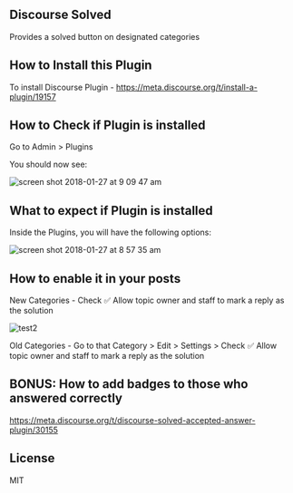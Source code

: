 ## Discourse Solved

Provides a solved button on designated categories

## How to Install this Plugin

To install Discourse Plugin - https://meta.discourse.org/t/install-a-plugin/19157

## How to Check if Plugin is installed

Go to Admin > Plugins

You should now see:

![screen shot 2018-01-27 at 9 09 47 am](https://user-images.githubusercontent.com/12575688/35466776-fcc5d156-0341-11e8-95e4-4f81fa2880f7.png)

## What to expect if Plugin is installed

Inside the Plugins, you will have the following options:

![screen shot 2018-01-27 at 8 57 35 am](https://user-images.githubusercontent.com/12575688/35466631-60b5e662-0340-11e8-8c9e-f21c135c1726.png)

## How to enable it in your posts

New Categories - Check :white_check_mark: Allow topic owner and staff to mark a reply as the solution

![test2](https://user-images.githubusercontent.com/12575688/35466699-33afb0ac-0341-11e8-8ee3-8099ee216523.png)

Old Categories - Go to that Category > Edit > Settings > Check :white_check_mark: Allow topic owner and staff to mark a reply as the solution

## BONUS: How to add badges to those who answered correctly

https://meta.discourse.org/t/discourse-solved-accepted-answer-plugin/30155

## License

MIT
